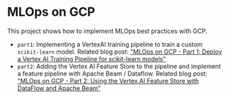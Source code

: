 # MLOps on GCP

This project shows how to implement MLOps best practices with GCP.

- `part1`: Implementing a VertexAI training pipeline to train a custom `scikit-learn` model. Related blog post: ["MLOps on GCP - Part 1: Deploy a Vertex AI Training Pipeline for scikit-learn models"](https://aiinpractice.com/gcp-mlops-vertex-ai-pipeline-scikit-learn/)
- `part2`: Adding the Vertex AI Feature Store to the pipeline and implement a feature pipeline with Apache Beam / Dataflow. Related blog post: ["MLOps on GCP - Part 2: Using the Vertex AI Feature Store with DataFlow and Apache Beam"](https://aiinpractice.com/gcp-mlops-vertex-ai-feature-store/)
